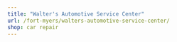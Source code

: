 ```yaml
---
title: "Walter's Automotive Service Center"
url: /fort-myers/walters-automotive-service-center/
shop: car repair
---
```

